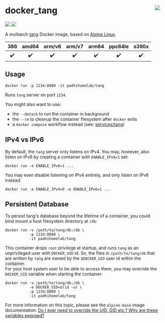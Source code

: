 # docker_tang <a href='https://github.com/padhi-homelab/docker_tang/actions?query=workflow%3A%22Docker+CI+Release%22'><img align='right' src='https://img.shields.io/github/workflow/status/padhi-homelab/docker_tang/Docker%20CI%20Release?logo=github&logoWidth=24&style=flat-square'></img></a>

<a href='https://hub.docker.com/r/padhihomelab/tang'><img src='https://img.shields.io/docker/image-size/padhihomelab/tang/latest?label=size%20%5Blatest%5D&logo=docker&logoWidth=24&style=for-the-badge'></img></a>
<a href='https://hub.docker.com/r/padhihomelab/tang'><img src='https://img.shields.io/docker/image-size/padhihomelab/tang/testing?label=size%20%5Btesting%5D&logo=docker&logoWidth=24&style=for-the-badge'></img></a>

A multiarch [tang] Docker image, based on [Alpine Linux].

|        386         |       amd64        |       arm/v6       |       arm/v7       |       arm64        |      ppc64le       |       s390x        |
| :----------------: | :----------------: | :----------------: | :----------------: | :----------------: | :----------------: | :----------------: |
| :heavy_check_mark: | :heavy_check_mark: | :heavy_check_mark: | :heavy_check_mark: | :heavy_check_mark: | :heavy_check_mark: | :heavy_check_mark: |


## Usage

```
docker run -p 1234:8080 -it padhihomelab/tang
```

Runs `tang` server on port `1234`.

You might also want to use:
- the `--detach` to run the container in background
- the `--rm` to cleanup the container filesystem after `docker` exits
- a `docker compose` workflow instead (see: [services/tang])

## IPv4 vs IPv6

By default, the `tang` server only listens on IPv4.
You may, however, also listen on IPv6 by creating a container
with `ENABLE_IPv6=1` set:

```
docker run -e ENABLE_IPv6=1 ...
```

You may even disable listening on IPv4 entirely,
and only listen on IPv6 instead:

```
docker run -e ENABLE_IPv4=0 -e ENABLE_IPv6=1 ...
```

## Persistent Database

To persist tang's database beyond the lifetime of a container,
you could bind mount a host filesystem directory at `/db`:

```
docker run -v /path/to/tang/db:/db \
           -p 1234:8080 \
           -it padhihomelab/tang
```

This container drops `root` privilege at startup,
and runs `tang` as an unprivileged user with `DOCKER_UID` id.
So, the files in `/path/to/tang/db` that are written by `tang`
are owned by the `$DOCKER_UID` user id within the container.  
For your host system user to be able to access them,
you may override the `DOCKER_UID` variable when starting the container:

```
docker run -v /path/to/tang/db:/db \
           -e DOCKER_UID=$(id -u) \
           -p 1234:8080 \
           -it padhihomelab/tang
```

For more information on this topic,
please see the `alpine-base` image documentation:
[Do I ever need to override the UID, GID etc.? Why are these variables exposed?](https://github.com/padhi-homelab/docker_alpine-base/#do-i-ever-need-to-override-the-uid-gid-etc-why-are-these-variables-exposed)



[Alpine Linux]:  https://alpinelinux.org/
[tang]:          https://github.com/latchset/tang
[services/tang]: https://github.com/padhi-homelab/services/tree/master/tang
